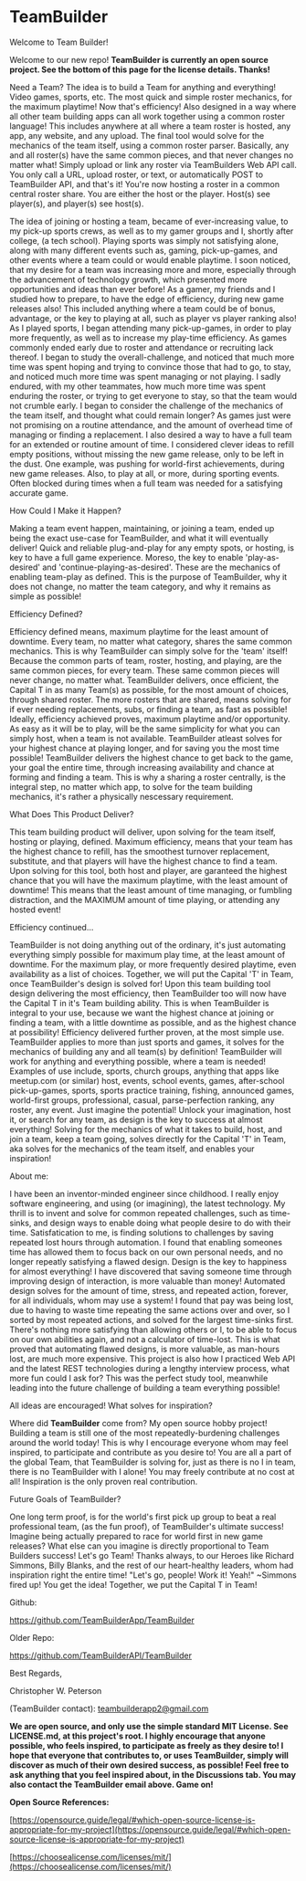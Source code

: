 # TeamBuilder

Welcome to Team Builder!

Welcome to our new repo! **TeamBuilder is currently an open source project. See the bottom of this page for the license details. Thanks!**

Need a Team? The idea is to build a Team for anything and everything! Video games, sports, etc. The most quick and simple roster mechanics, for the maximum playtime! Now that's efficiency! Also designed in a way where all other team building apps can all work together using a common roster language! This includes anywhere at all where a team roster is hosted, any app, any website, and any upload. The final tool would solve for the mechanics of the team itself, using a common roster parser. Basically, any and all roster(s) have the same common pieces, and that never changes no matter what! Simply upload or link any roster via TeamBuilders Web API call. You only call a URL, upload roster, or text, or automatically POST to TeamBuilder API, and that's it! You're now hosting a roster in a common central roster share. You are either the host or the player. Host(s) see player(s), and player(s) see host(s).

The idea of joining or hosting a team, became of ever-increasing value, to my pick-up sports crews, as well as to my gamer groups and I, shortly after college, (a tech school). Playing sports was simply not satisfying alone, along with many different events such as, gaming, pick-up-games, and other events where a team could or would enable playtime. I soon noticed, that my desire for a team was increasing more and more, especially through the advancement of technology growth, which presented more opportunities and ideas than ever before! As a gamer, my friends and I studied how to prepare, to have the edge of efficiency, during new game releases also! This included anything where a team could be of bonus, advantage, or the key to playing at all, such as player vs player ranking also! As I played sports, I began attending many pick-up-games, in order to play more frequently, as well as to increase my play-time efficiency. As games commonly ended early due to roster and attendance or recruiting lack thereof. I began to study the overall-challenge, and noticed that much more time was spent hoping and trying to convince those that had to go, to stay, and noticed much more time was spent managing or not playing. I sadly endured, with my other teammates, how much more time was spent enduring the roster, or trying to get everyone to stay, so that the team would not crumble early. I began to consider the challenge of the mechanics of the team itself, and thought what could remain longer? As games just were not promising on a routine attendance, and the amount of overhead time of managing or finding a replacement. I also desired a way to have a full team for an extended or routine amount of time. I considered clever ideas to refill empty positions, without missing the new game release, only to be left in the dust. One example, was pushing for world-first achievements, during new game releases. Also, to play at all, or more, during sporting events. Often blocked during times when a full team was needed for a satisfying accurate game. 

How Could I Make it Happen?

Making a team event happen, maintaining, or joining a team, ended up being the exact use-case for TeamBuilder, and what it will eventually deliver! Quick and reliable plug-and-play for any empty spots, or hosting, is key to have a full game experience. Moreso, the key to enable 'play-as-desired' and 'continue-playing-as-desired'. These are the mechanics of enabling team-play as defined. This is the purpose of TeamBuilder, why it does not change, no matter the team category, and why it remains as simple as possible! 

Efficiency Defined?

Efficiency defined means, maximum playtime for the least amount of downtime. Every team, no matter what category, shares the same common mechanics. This is why TeamBuilder can simply solve for the 'team' itself! Because the common parts of team, roster, hosting, and playing, are the same common pieces, for every team. These same common pieces will never change, no matter what. TeamBuilder delivers, once efficient, the Capital T in as many Team(s) as possible, for the most amount of choices, through shared roster. The more rosters that are shared, means solving for if ever needing replacements, subs, or finding a team, as fast as possible! Ideally, efficiency achieved proves, maximum playtime and/or opportunity. As easy as it will be to play, will be the same simplicity for what you can simply host, when a team is not available. TeamBuilder atleast solves for your highest chance at playing longer, and for saving you the most time possible! TeamBuilder delivers the highest chance to get back to the game, your goal the entire time, through increasing availability and chance at forming and finding a team. This is why a sharing a roster centrally, is the integral step, no matter which app, to solve for the team building mechanics, it's rather a physically nescessary requirement.

What Does This Product Deliver?

This team building product will deliver, upon solving for the team itself, hosting or playing, defined. Maximum efficiency, means that your team has the highest chance to refill, has the smoothest turnover replacement, substitute, and that players will have the highest chance to find a team. Upon solving for this tool, both host and player, are garanteed the highest chance that you will have the maximum playtime, with the least amount of downtime! This means that the least amount of time managing, or fumbling distraction, and the MAXIMUM amount of time playing, or attending any hosted event! 

Efficiency continued...

TeamBuilder is not doing anything out of the ordinary, it's just automating everything simply possible for maximum play time, at the least amount of downtime. For the maximum play, or more frequently desired playtime, even availability as a list of choices. Together, we will put the Capital 'T' in Team, once TeamBuilder's design is solved for! Upon this team building tool design delivering the most efficiency, then TeamBuilder too will now have the Capital T in it's Team building ability. This is when TeamBuilder is integral to your use, because we want the highest chance at joining or finding a team, with a little downtime as possible, and as the highest chance at possibility! Efficiency delivered further proven, at the most simple use. 
TeamBuilder applies to more than just sports and games, it solves for the mechanics of building any and all team(s) by definition! TeamBuilder will work for anything and everything possible, where a team is needed! Examples of use include, sports, church groups, anything that apps like meetup.com (or similar) host, events, school events, games, after-school pick-up-games, sports, sports practice training, fishing, announced games, world-first groups, professional, casual, parse-perfection ranking, any roster, any event. Just imagine the potential! Unlock your imagination, host it, or search for any team, as design is the key to success at almost everything! Solving for the mechanics of what it takes to build, host, and join a team, keep a team going, solves directly for the Capital 'T' in Team, aka solves for the mechanics of the team itself, and enables your inspiration!

About me:

I have been an inventor-minded engineer since childhood. I really enjoy software engineering, and using (or imagining), the latest technology. My thrill is to invent and solve for common repeated challenges, such as time-sinks, and design ways to enable doing what people desire to do with their time. Satisfatication to me, is finding solutions to challenges by saving repeated lost hours through automation. I found that enabling someones time has allowed them to focus back on our own personal needs, and no longer repeatly satisfying a flawed design. Design is the key to happiness for almost everything! I have discovered that saving someone time through improving design of interaction, is more valuable than money! Automated design solves for the amount of time, stress, and repeated action, forever, for all individuals, whom may use a system! I found that pay was being lost, due to having to waste time repeating the same actions over and over, so I sorted by most repeated actions, and solved for the largest time-sinks first. There's nothing more satisfying than allowing others or I, to be able to focus on our own abilities again, and not a calculator of time-lost. This is what proved that automating flawed designs, is more valuable, as man-hours lost, are much more expensive. 
This project is also how I practiced Web API and the latest REST technologies during a lengthy interview process, what more fun could I ask for? This was the perfect study tool, meanwhile leading into the future challenge of building a team everything possible!


All ideas are encouraged! What solves for inspiration?


Where did **TeamBuilder** come from?
My open source hobby project! Building a team is still one of the most repeatedly-burdening challenges around the world today! This is why I encourage everyone whom may feel inspired, to participate and contribute as you desire to! You are all a part of the global Team, that TeamBuilder is solving for, just as there is no I in team, there is no TeamBuilder with I alone! You may freely contribute at no cost at all! Inspiration is the only proven real contribution. 


Future Goals of TeamBuilder?

One long term proof, is for the world's first pick up group to beat a real professional team, (as the fun proof), of TeamBuilder's ultimate success! Imagine being actually prepared to race for world first in new game releases? What else can you imagine is directly proportional to Team Builders success! Let's go Team! Thanks always, to our Heroes like Richard Simmons, Billy Blanks, and the rest of our heart-healthy leaders, whom had inspiration right the entire time! "Let's go, people! Work it! Yeah!" ~Simmons fired up! You get the idea! Together, we put the Capital T in Team!

Github:

https://github.com/TeamBuilderApp/TeamBuilder

Older Repo:

https://github.com/TeamBuilderAPI/TeamBuilder


Best Regards,

Christopher W. Peterson

(TeamBuilder contact): teambuilderapp2@gmail.com


**We are open source, and only use the simple standard MIT License. See LICENSE.md, at this project's root. I highly encourage that anyone possible, who feels inspired, to participate as freely as they desire to! I hope that everyone that contributes to, or uses TeamBuilder, simply will discover as much of their own desired success, as possible! Feel free to ask anything that you feel inspired about, in the Discussions tab. You may also contact the TeamBuilder email above. Game on!**

**Open Source References:**

[https://opensource.guide/legal/#which-open-source-license-is-appropriate-for-my-project](https://opensource.guide/legal/#which-open-source-license-is-appropriate-for-my-project)

[https://choosealicense.com/licenses/mit/](https://choosealicense.com/licenses/mit/)
